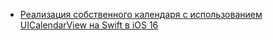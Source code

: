 - [Реализация собственного календаря с использованием UICalendarView на Swift в iOS 16](https://telegra.ph/Realizaciya-sobstvennogo-sobstvennogo-kalendarya-s-ispolzovaniem-UICalendarView-na-Swift-v-iOS-16-06-14)